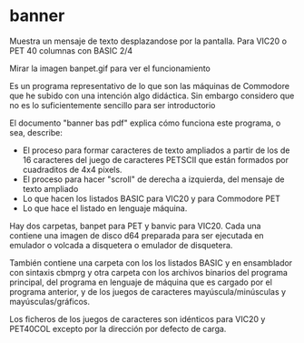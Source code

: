 # banner
Muestra un mensaje de texto desplazandose por la pantalla. Para VIC20 o PET 40 columnas con BASIC 2/4

Mirar la imagen banpet.gif para ver el funcionamiento

Es un programa representativo de lo que son las máquinas de Commodore que he subido con una intención algo didáctica. Sin embargo considero que no es lo suficientemente sencillo para ser introductorio

El documento "banner bas pdf" explica cómo funciona este programa, o sea, describe:
- El proceso para formar caracteres de texto ampliados a partir de los de 16 caracteres del juego de caracteres PETSCII que están formados por cuadraditos de 4x4 pixels.
- El proceso para hacer "scroll" de derecha a izquierda, del mensaje de texto ampliado
- Lo que hacen los listados BASIC para VIC20 y para Commodore PET
- Lo que hace el listado en lenguaje máquina.

Hay dos carpetas, banpet para PET y banvic para VIC20. Cada una contiene una imagen de disco d64 preparada para ser ejecutada en emulador o volcada a disquetera o emulador de disquetera. 

También contiene una carpeta con los los listados BASIC y en ensamblador con sintaxis cbmprg y otra carpeta con los archivos binarios del programa principal, del programa en lenguaje de máquina que es cargado por el programa anterior, y de los juegos de caracteres mayúscula/minúsculas y mayúsculas/gráficos.

Los ficheros de los juegos de caracteres son idénticos para VIC20 y PET40COL excepto por la dirección por defecto de carga.
